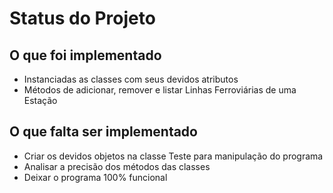 # Status do Projeto #

## O que foi implementado ##
- Instanciadas as classes com seus devidos atributos
- Métodos de adicionar, remover e listar Linhas Ferroviárias de uma Estação


## O que falta ser implementado ##
- Criar os devidos objetos na classe Teste para manipulação do programa
- Analisar a precisão dos métodos das classes
- Deixar o programa 100% funcional

